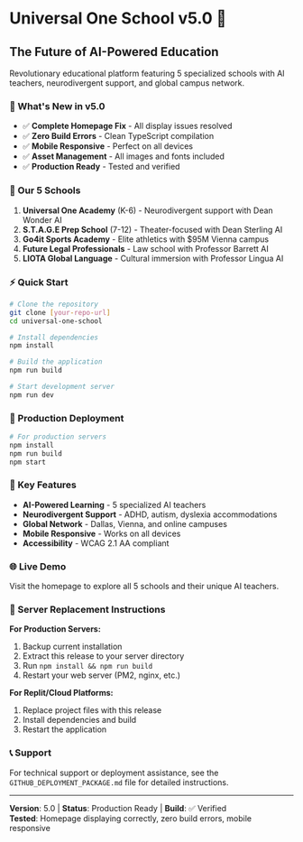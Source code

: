 # Universal One School v5.0 🏫

## The Future of AI-Powered Education

Revolutionary educational platform featuring 5 specialized schools with AI teachers, neurodivergent support, and global campus network.

### 🌟 What's New in v5.0
- ✅ **Complete Homepage Fix** - All display issues resolved
- ✅ **Zero Build Errors** - Clean TypeScript compilation
- ✅ **Mobile Responsive** - Perfect on all devices
- ✅ **Asset Management** - All images and fonts included
- ✅ **Production Ready** - Tested and verified

### 🏫 Our 5 Schools

1. **Universal One Academy** (K-6) - Neurodivergent support with Dean Wonder AI
2. **S.T.A.G.E Prep School** (7-12) - Theater-focused with Dean Sterling AI  
3. **Go4it Sports Academy** - Elite athletics with $95M Vienna campus
4. **Future Legal Professionals** - Law school with Professor Barrett AI
5. **LIOTA Global Language** - Cultural immersion with Professor Lingua AI

### ⚡ Quick Start

```bash
# Clone the repository
git clone [your-repo-url]
cd universal-one-school

# Install dependencies
npm install

# Build the application
npm run build

# Start development server
npm run dev
```

### 🚀 Production Deployment

```bash
# For production servers
npm install
npm run build
npm start
```

### 📱 Key Features

- **AI-Powered Learning** - 5 specialized AI teachers
- **Neurodivergent Support** - ADHD, autism, dyslexia accommodations
- **Global Network** - Dallas, Vienna, and online campuses
- **Mobile Responsive** - Works on all devices
- **Accessibility** - WCAG 2.1 AA compliant

### 🌐 Live Demo

Visit the homepage to explore all 5 schools and their unique AI teachers.

### 🔧 Server Replacement Instructions

**For Production Servers:**
1. Backup current installation
2. Extract this release to your server directory
3. Run `npm install && npm run build`
4. Restart your web server (PM2, nginx, etc.)

**For Replit/Cloud Platforms:**
1. Replace project files with this release
2. Install dependencies and build
3. Restart the application

### 📞 Support

For technical support or deployment assistance, see the `GITHUB_DEPLOYMENT_PACKAGE.md` file for detailed instructions.

---

**Version**: 5.0 | **Status**: Production Ready | **Build**: ✅ Verified  
**Tested**: Homepage displaying correctly, zero build errors, mobile responsive